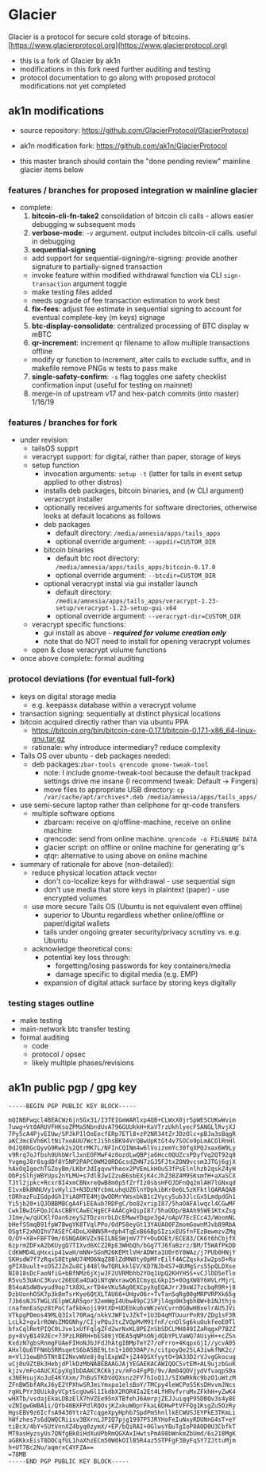# Glacier
Glacier is a protocol for secure cold storage of bitcoins.
[https://www.glacierprotocol.org](https://www.glacierprotocol.org)

* this is a fork of Glacier by ak1n
* modifications in this fork need further auditing and testing
* protocol documentation to go along with proposed protocol modifications not yet completed

## ak1n modifications
* source repository: https://github.com/GlacierProtocol/GlacierProtocol
* ak1n modification fork: https://github.com/ak1n/GlacierProtocol

* this master branch should contain the "done pending review" mainline glacier items below

### features / branches for proposed integration w mainline glacier
* complete:
  1. **bitcoin-cli-fn-take2** consolidation of bitcoin cli calls - allows easier debugging w subsequent mods
  2. **verbose-mode**: `-v` argument. output includes bitcoin-cli calls. useful in debugging
  3. **sequential-signing**
    * add support for sequential-signing/re-signing: provide another signature to partially-signed transaction
    * invoke feature within modified withdrawal function via CLI `sign-transaction` argument toggle
    * make testing files added
    * needs upgrade of fee transaction estimation to work best
  4. **fix-fees**: adjust fee estimate in sequential signing to account for eventual complete-key (m keys) signage
  5. **btc-display-consolidate**: centralized processing of BTC display w mBTC
  6. **qr-increment**: increment qr filename to allow multiple transactions offline
    * modify qr function to increment, alter calls to exclude suffix, and in makefile remove PNGs w tests to pass make
  7. **single-safety-confirm**: `-s` flag toggles one safety checklist confirmation input (useful for testing on mainnet)
  8. merge-in of upstream v17 and hex-patch commits (into master) 1/16/19
    
### features / branches for fork
* under revision:
  * tailsOS supprt
  * veracrypt support: for digital, rather than paper, storage of keys
  * setup function
    * invocation arguments: `setup -t` (latter for tails in event setup applied to other distros)
    * installs deb packages, bitcoin binaries, and (w CLI argument) veracrypt installer
    * optionally receives arguments for software directories, otherwise looks at default locations as follows
    * deb packages
      * default directory: `/media/amnesia/apps/tails_apps`
      * optional override argument: `--appdir=CUSTOM_DIR`
    * bitcoin binaries
      * default btc root directory: `/media/amnesia/apps/tails_apps/bitcoin-0.17.0`
      * optional override argument: `--btcdir=CUSTOM_DIR`
    * optional veracrypt instal via gui installer launch
      * default directory: `/media/amnesia/apps/tails_apps/veracrypt-1.23-setup/veracrypt-1.23-setup-gui-x64`
      * optional override argument: `--veracrypt-dir=CUSTOM_DIR`
   * veracrypt specific functions:
      * gui install as above - ***required for volume creation only***
      * note that do NOT need to install for opening veracrypt volumes
    * open & close veracrypt volume functions
* once above complete: formal auditing

### protocol deviations (for eventual full-fork)
* keys on digital storage media
  * e.g. keepassx database within a veracrypt volume
* transaction signing: sequentially at distinct physical locations
* bitcoin acquired directly rather than via ubuntu PPA
  * https://bitcoin.org/bin/bitcoin-core-0.17.1/bitcoin-0.17.1-x86_64-linux-gnu.tar.gz
  * rationale: why introduce intermediary? reduce complexity
* Tails OS over ubuntu - deb packages needed:
  * deb packages:`zbar-tools qrencode gnome-tweak-tool`
    * note: I include gnome-tweak-tool because the default trackpad settings drive me insane (I recommend tweak: Default -> Fingers)
    * move files to appropriate USB directory: `cp /var/cache/apt/archives*.deb /media/amnesia/apps/tails_apps/`
* use semi-secure laptop rather than cellphone for qr-code transfers
  * multiple software options
    * zbarcam: receive on q/offline-machine, receive on online machine
    * qrencode: send from online machine. `qrencode -o FILENAME DATA`
    * glacier script: on offline or online machine for generating qr's
    * qtqr: alternative to using above on online machine
* summary of rationale for above (non-detailed):
  * reduce physical location attack vector
    * don't co-localize keys for withdrawal - use sequential sign
    * don't use media that store keys in plaintext (paper) - use encrypted volumes
  * use more secure Tails OS (Ubuntu is not equivalent even offline)
    * superior to Ubuntu regardless whether online/offline or paper/digital wallets
    * tails under ongoing greater security/privacy scrutiny vs. e.g. Ubuntu
  * acknowledge theoretical cons:
    * potential key loss through:
      * forgetting/losing passwords for key containers/media
      * damage specific to digital media (e.g. EMP)
    * expansion of digital attack surface by storing keys digitally

### testing stages outline
* make testing
* main-network btc transfer testing
* formal auditing
  * code
  * protocol / opsec
  * likely multiple phases/revisions

## ak1n public pgp / gpg key
```
-----BEGIN PGP PUBLIC KEY BLOCK-----

mQINBFwqcl4BEACWz6jnSGx31/I3TEIGmWARlxp4QB+CLWxX0jr5pWESCUKwWvim
7uwg+Vt0ARUVFHKsoZPMa5NbndUvA796GUUkkH+KaVTrzUkhlyecF5ANGLlRvjXJ
7Py5cA4PjvEIUw/SPJkP1lOoEecfERp7ETl8+zP2NR34tZrJDzOlc+pBJa3sBqgR
aKC3mcEVh6KltNiTxeAUU7WctJi5hsBK94VrQBwUpKtGt4v7SOCo9pLmACOlRnHl
0dJQ8RGcQyvG9Rwk2s2QtrMK7L/NFInCQINm4w6lVoizemYc30fqXPQJxax6W9Ly
v9Rrq7oJfbsh9UhbWrlJxnEOFMwF4z8ozdLwQBPja6Hcc0QUZcsPDyfVq2QT92q8
YvgmgJ8r8sgdDf8Y5NP2PAPC0WM20RDGcsdZHN7zGJ5FJtxZON9vcsm3JTGj6gjX
hAxOqIgechTGZoyBm/LKbrJdIgqvwYheox2PVEmLkHOuS3fPsElnlhzb2qskZ4yH
ObPzSlhjWBYUps2nYLMU+s7dl8JwIZzuB6sbEXjK4cJhZ38Z4M9SKsmfH+aXaSCX
TJtl2jpkc+Rcxr8I4xmCBNxreQwB8m0p5fZrfIz0sbsHFOJDFnQq2mlAH7lGNxqd
E1vxBk8NNUVy1vHyli3+N3DzNYcbmLuhqUZ6lnYDpkibKr8e6L5zKFktlQARAQAB
tDRhazFuIGdpdGh1YiA8MTE4MjQwODMrYWsxbkB1c2Vycy5ub3JlcGx5LmdpdGh1
Yi5jb20+iQJOBBMBCgA4FiEEAub7RDPgC/bo82xripI87/5haOAFAlwqcl4CGwMF
CwkIBwIGFQoJCAsCBBYCAwECHgECF4AACgkQipI87/5haODp/BAAh95WE1KtxZsg
JIme/w/qUCKlfOan6zeyS2TDzxnrbLDcEMwwYDqpe3g4/oApV7EcECc43/WoomNL
bHefSSmqB91fpW7BwgYK8TVqlPPo/OdPS8eyGt13YAUAO0FZmomGownMJvb89RbA
OSgtF2xNOIhV7ASEfC4DoLXHNN5R+dph4TqExB66BpSIzixEUSfnFEzBewmzvZMq
O/OY+X8+FBFT9m/6SNQA8KVZx9EILNE5WjmV77Y+OuDOEt/ECE83/CK6t6hCbjfX
6zprmZDFxA2bKUygQ7TIXvd6XCZ2RpE3WHbQh/bGg7TJ6faBzrz/BM/T5WAfPkDD
CdKWMD4LqHxxip41waH/mNN+SGnM26KEMtlVHrADWta1U0r6Y0WAz/j7PUb0HNjY
SKHsdW7f7zRqxS8EtpWU74MO6NqZ8BlZdMN0tyOpMFrEilf4ACZqskxIw2psD+Ru
gPIX8uult+sO5ZJZnZu8Cj448l9wTQRLkklEV/KD7NJb4S7+BUMgSrs55pQLDXse
NI018sDcFaoNfiG+bBfNMz6jXjwJF2UVRMbhb2YOq1UpQ2KHYH5S+vCJlDD5eTlo
R5vu53UAnC3Kuvc26EOEa4DaQiNYqWxrawQ6ICmyqLGkp15+0OgXW8Y6HVLrMjrL
BS4oASdW8vyud9op7tX8XLxrTD4eVKu5Ag0EXCpyXgEQAJrrJ9xWJ7zcbqR9R+j8
DzbUonhO5K7p3k8mTsrKye6QtXLTAU66+UHgvO6r+TvTan5qRg00gMRPVRPXk65g
7Jb6sNJSTWGLVElpWCAR5qor32emWgI4Ubw49pC2SPjl4qp0H3qbhBW+b1NJthjo
cnafmnEaSpz8tPoCfafkbkoji99tXD+UDEbku6vWKzeVCvrn0G8wHBxelrAU5JVi
VTkpgPDmos49MLQ3Ixl70Raq/nkkVJWF1vJZkT+1U3D4qMTUuurPnR9/ZDg1sF3R
LcLk2+gv1rROWsZMOGNhy/CIjvPQuJtcZVOpMvM91fnF/cnOlSg6kuOukfeoE0Tl
bfxCqlRetPIQC0LJve1xUfFqlgZFd2wrNxKL8PEZnSbSDCLMH849IZaRqgxP7B2Z
py+8vyB1492Ec+73PzLRBRH+bES80jYOEA5qNPnONjdQbYPLVaWQ7AUiyH++cZSn
KxdzN7gbsRnmgFUAeFIHoNJbJFdJhAtgIBMpTeYZ7/oFrro+4KqpxGjI//ycvA05
AHxlQu6TFNmb5RMsqetS6bA5BE9Ltn1+10030AP/n/citpoyQe25LA3iwkfNK2c/
m+VlJ1ewBh5TNtBI2NxvWVe8j0glExpWZ+jZ44QSXfyytO+9A33D2rVJvgGkocug
uCj0u9ZtBk3HebjdPlkDzMbNABEBAAGJAjYEGAEKACAWIQQC5vtEM+AL9ujzbGuK
kjzv/mFo4AUCXCpyXgIbDAAKCRCKkjzv/mFo4FgPD/9v/Am04QOVjydVfvaqpS0a
x3NEHsujXoJuE4KYXxm/7hBuSTKDVdQXsnz2FY7hIoQ1J/SIXWRkNc9bzO1uWtzM
ZFnBW5bfARxJ6yE2YPXhwSRJmiYmxpa1elsBoY/TMCpy4leWCPoS5KsDHvvmJNcs
rgHLPYr30Uik8yVCptScgUw6l1IkdbX2ROR4Ia2Et4LfHRvfvruMxZFkhH+yZwK4
wHXTb/vsdajEkaLDBzElX7hVZEe95nXTBfehJ6AmrpjZEJJuiqqP95DBQv3s4y8E
vZNIgwGWBA1i/QYb48BXFPdlRQOsjKZxkuW0prFkaL6DHwPtVFFQg1KsgZu5OzRy
HgsEBV9z6IcfsA9430YtrA2TcqgeXpyHphb7SpdPmShnllkECWUSJEYPkE3TKmLi
hWfzhes7s6dQWQCRiisv3BXrnLJPIQ7pjg1997P5JRYHoFeIuNxyRDUNnG4sT+eY
tiBcX/4bY+5UtVnnXZ4byq0zymX/+EP/bQiRAI+0GlwsYBuTgIoP8AOD0U3CbfkT
MT9asHyzsyUs7QNfgBk0iHdXuUPbRmQGXAxIHwtsPmA98bWnkmZbUmd/6s218MgK
aG8KkxEisT8DDCqfUL1haXhzECm50W0kOIlB5R4az5STPFgF3ByFqSY7ZJttuMjm
h+UT7Bc2Nu/aqmrxC4YFZA==
=78MB
-----END PGP PUBLIC KEY BLOCK-----

```
